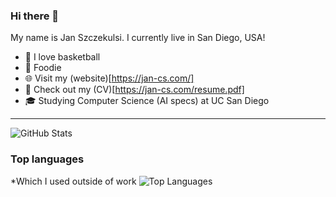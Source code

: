 ### Hi there 👋

My name is Jan Szczekulsi. I currently live in San Diego, USA!

- 🏀 I love basketball
- 🍲 Foodie 
- 🌐 Visit my (website)[https://jan-cs.com/]
- 📜 Check out my (CV)[https://jan-cs.com/resume.pdf]
- 🎓 Studying Computer Science (AI specs) at UC San Diego

---

![GitHub Stats](https://github-readme-stats.vercel.app/api?username=szczekulskij&show_icons=true&bg_color=30,e96443,904e95&title_color=fff&text_color=fff&icon_color=fff&count_private=true)

### Top languages
*Which I used outside of work
![Top Languages](https://github-readme-stats.vercel.app/api/top-langs/?username=szczekulskij&theme=nord&count_private=true&hide=Jupyter%20Notebook)

[github]: https://github.com/diogotcorreia
[website]: https://diogotc.com
[cv]: https://cv.diogotc.com

